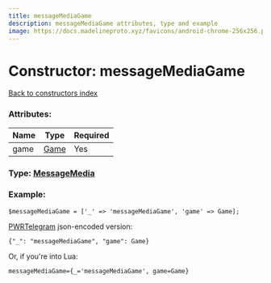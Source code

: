 ```yaml
---
title: messageMediaGame
description: messageMediaGame attributes, type and example
image: https://docs.madelineproto.xyz/favicons/android-chrome-256x256.png
---
```

# Constructor: messageMediaGame  
[Back to constructors index](index.md)



### Attributes:

| Name     |    Type       | Required |
|----------|---------------|----------|
|game|[Game](../types/Game.md) | Yes|



### Type: [MessageMedia](../types/MessageMedia.md)


### Example:

```
$messageMediaGame = ['_' => 'messageMediaGame', 'game' => Game];
```  

[PWRTelegram](https://pwrtelegram.xyz) json-encoded version:

```
{"_": "messageMediaGame", "game": Game}
```


Or, if you're into Lua:  


```
messageMediaGame={_='messageMediaGame', game=Game}

```


